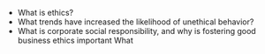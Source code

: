 * What is ethics?
* What trends have increased the likelihood of unethical behavior?
* What is corporate social responsibility, and why is fostering good business ethics important
What 